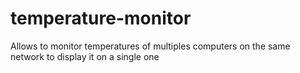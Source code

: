 # temperature-monitor
Allows to monitor temperatures of multiples computers on the same network to display it on a single one
